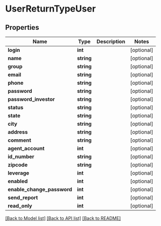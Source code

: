 # UserReturnTypeUser

## Properties
Name | Type | Description | Notes
------------ | ------------- | ------------- | -------------
**login** | **int** |  | [optional] 
**name** | **string** |  | [optional] 
**group** | **string** |  | [optional] 
**email** | **string** |  | [optional] 
**phone** | **string** |  | [optional] 
**password** | **string** |  | [optional] 
**password_investor** | **string** |  | [optional] 
**status** | **string** |  | [optional] 
**state** | **string** |  | [optional] 
**city** | **string** |  | [optional] 
**address** | **string** |  | [optional] 
**comment** | **string** |  | [optional] 
**agent_account** | **int** |  | [optional] 
**id_number** | **string** |  | [optional] 
**zipcode** | **string** |  | [optional] 
**leverage** | **int** |  | [optional] 
**enabled** | **int** |  | [optional] 
**enable_change_password** | **int** |  | [optional] 
**send_report** | **int** |  | [optional] 
**read_only** | **int** |  | [optional] 

[[Back to Model list]](../../README.md#documentation-for-models) [[Back to API list]](../../README.md#documentation-for-api-endpoints) [[Back to README]](../../README.md)

